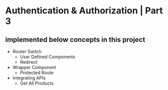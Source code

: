 # Authentication & Authorization | Part 3
## implemented below concepts in this project

- Router Switch
  - User Defined Components
  - Redirect
- Wrapper Component
  - Protected Route
- Integrating APIs
  - Get All Products

